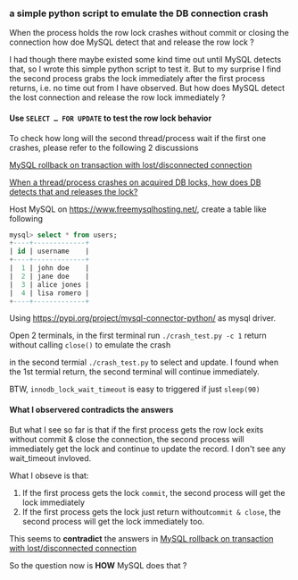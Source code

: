 ### a simple python script to emulate the DB connection crash

When the process holds the row lock crashes without commit or closing the connection how doe MySQL detect that and release the row lock ?

I had though there maybe existed some kind time out until MySQL detects that, so I wrote this simple python script to test it. But to my surprise I find the second process grabs the lock immediately after the first process returns, i.e. no time out from I have observed. But how does MySQL detect the lost connection and release the row lock immediately ?



#### Use `SELECT … FOR UPDATE` to test the row lock behavior

To check how long will the second thread/process wait if the first one crashes, please refer to the following 2 discussions

[MySQL rollback on transaction with lost/disconnected connection](https://stackoverflow.com/questions/9936699/mysql-rollback-on-transaction-with-lost-disconnected-connection)

[When a thread/process crashes on acquired DB locks, how does DB detects that and releases the lock?](https://dba.stackexchange.com/questions/292592/when-a-thread-process-crashes-on-acquired-db-locks-how-does-db-detects-that-and)



Host MySQL on https://www.freemysqlhosting.net/, create a table like following

```sql
mysql> select * from users;
+----+-------------+
| id | username    |
+----+-------------+
|  1 | john doe    |
|  2 | jane doe    |
|  3 | alice jones |
|  4 | lisa romero |
+----+-------------+
```



Using https://pypi.org/project/mysql-connector-python/ as mysql driver.

Open 2 terminals, in the first terminal run `./crash_test.py -c 1`  return without calling `close()` to emulate the crash

in the second termial `./crash_test.py` to select and update. I found when the 1st termial return, the second terminal will continue immediately.

BTW, `innodb_lock_wait_timeout` is easy to triggered if just `sleep(90)`



#### What I observered contradicts the answers

But what I see so far is that if the first process gets the row lock exits without commit & close the connection, the second process will immediately get the lock and continue to update the record. I don't see any wait_timeout invloved. 

What I obseve is that:

1. If the first process gets the lock `commit`, the second process will get the lock immediately
2. If the first process gets the lock just return without`commit & close`, the second process will get the lock immediately too.



This seems to **contradict** the answers in [MySQL rollback on transaction with lost/disconnected connection](https://stackoverflow.com/questions/9936699/mysql-rollback-on-transaction-with-lost-disconnected-connection)

So the question now is **HOW** MySQL does that ?

